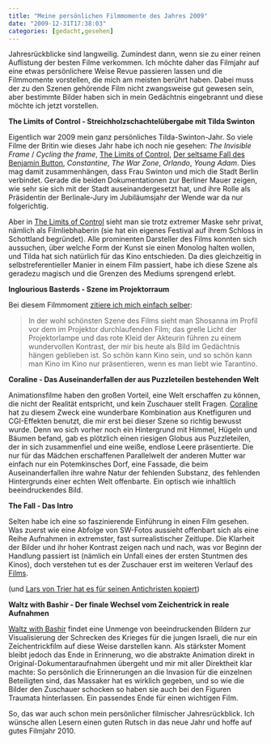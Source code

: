 ```yaml
---
title: "Meine persönlichen Filmmomente des Jahres 2009"
date: "2009-12-31T17:38:03"
categories: [gedacht,gesehen]
---
```


Jahresrückblicke sind langweilig. Zumindest dann, wenn sie zu einer reinen Auflistung der besten Filme verkommen. Ich möchte daher das Filmjahr auf eine etwas persönlichere Weise Revue passieren lassen und die Filmmomente vorstellen, die mich am meisten berührt haben. Dabei muss der zu den Szenen gehörende Film nicht zwangsweise gut gewesen sein, aber bestimmte Bilder haben sich in mein Gedächtnis eingebrannt und diese möchte ich jetzt vorstellen.

**The Limits of Control - Streichholzschachtelübergabe mit Tilda Swinton**

Eigentlich war 2009 mein ganz persönliches Tilda-Swinton-Jahr. So viele Filme der Britin wie dieses Jahr habe ich noch nie gesehen: *The Invisible Frame* / *Cycling the frame*, [The Limits of Control](/2009/12/07/the-limits-of-control/), [Der seltsame Fall des Benjamin Button](/2009/02/01/der-seltsame-fall-des-benjamin-button/), *Constantine*, *The War Zone*, *Orlando*, *Young Adam*. Dies mag damit zusammenhängen, dass Frau Swinton und mich die Stadt Berlin verbindet. Gerade die beiden Dokumentationen zur Berliner Mauer zeigen, wie sehr sie sich mit der Stadt auseinandergesetzt hat, und ihre Rolle als Präsidentin der Berlinale-Jury im Jubiläumsjahr der Wende war da nur folgerichtig.

Aber in [The Limits of Control](/2009/12/07/the-limits-of-control/) sieht man sie trotz extremer Maske sehr privat, nämlich als Filmliebhaberin (sie hat ein eigenes Festival auf ihrem Schloss in Schottland begründet). Alle prominenten Darsteller des Films konnten sich aussuchen, über welche Form der Kunst sie einen Monolog halten wollen, und Tilda hat sich natürlich für das Kino entschieden. Da dies gleichzeitig in selbstreferentieller Manier in einem Film passiert, habe ich diese Szene als geradezu magisch und die Grenzen des Mediums sprengend erlebt.

**Inglourious Basterds - Szene im Projektorraum**

Bei diesem Filmmoment [zitiere ich mich einfach selber](/2009/09/13/inglourious-basterds/):

> In der wohl schönsten Szene des Films sieht man Shosanna im Profil vor dem im Projektor durchlaufenden Film; das grelle Licht der Projektorlampe und das rote Kleid der Akteurin führen zu einem wundervollen Kontrast, der mir bis heute als Bild im Gedächtnis hängen geblieben ist. So schön kann Kino sein, und so schön kann man Kino im Kino nur präsentieren, wenn es man liebt wie Tarantino.

**Coraline - Das Auseinanderfallen der aus Puzzleteilen bestehenden Welt**

Animationsfilme haben den großen Vorteil, eine Welt erschaffen zu können, die nicht der Realität entspricht, und kein Zuschauer stellt Fragen. [Coraline](/2009/09/13/coraline/) hat zu diesem Zweck eine wunderbare Kombination aus Knetfiguren und CGI-Effekten benutzt, die mir erst bei dieser Szene so richtig bewusst wurde. Denn wo sich vorher noch ein Hintergrund mit Himmel, Hügeln und Bäumen befand, gab es plötzlich einen riesigen Globus aus Puzzleteilen, der in sich zusammenfiel und eine weiße, endlose Leere präsentierte. Die nur für das Mädchen erschaffenen Parallelwelt der anderen Mutter war einfach nur ein Potemkinsches Dorf, eine Fassade, die beim Auseinanderfallen ihre wahre Natur der fehlenden Substanz, des fehlenden Hintergrunds einer echten Welt offenbarte. Ein optisch wie inhaltlich beeindruckendes Bild.

**The Fall - Das Intro**

Selten habe ich eine so faszinierende Einführung in einen Film gesehen. Was zuerst wie eine Abfolge von SW-Fotos aussieht offenbart sich als eine Reihe Aufnahmen in extremster, fast surrealistischer Zeitlupe. Die Klarheit der Bilder und ihr hoher Kontrast zeigen nach und nach, was vor Beginn der Handlung passiert ist (nämlich ein Unfall eines der ersten Stuntmen des Kinos), doch verstehen tut es der Zuschauer erst im weiteren Verlauf des [Films](/2009/08/03/the-fall/).

(und [Lars von Trier hat es für seinen Antichristen kopiert](/2009/11/22/antichrist/))

**Waltz with Bashir - Der finale Wechsel vom Zeichentrick in reale Aufnahmen**

[Waltz with Bashir](/2009/01/28/waltz-with-bashir/) findet eine Unmenge von beeindruckenden Bildern zur Visualisierung der Schrecken des Krieges für die jungen Israeli, die nur ein Zeichentrickfilm auf diese Weise darstellen kann. Als stärkster Moment bleibt jedoch das Ende in Erinnerung, wo die abstrakte Animation direkt in Original-Dokumentaraufnahmen übergeht und mir mit aller Direktheit klar machte: So persönlich die Erinnerungen an die Invasion für die einzelnen Beteiligten sind, das Massaker hat es wirklich gegeben, und so wie die Bilder den Zuschauer schocken so haben sie auch bei den Figuren Traumata hinterlassen. Ein passendes Ende für einen wichtigen Film.

So, das war auch schon mein persönlicher filmischer Jahresrückblick. Ich wünsche allen Lesern einen guten Rutsch in das neue Jahr und hoffe auf gutes Filmjahr 2010.
